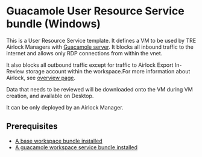 # Guacamole User Resource Service bundle (Windows)

This is a User Resource Service template. It defines a VM to be used by TRE Airlock Managers with [Guacamole server](https://guacamole.apache.org/).
It blocks all inbound traffic to the internet and allows only RDP connections from within the vnet.

It also blocks all outbound traffic except for traffic to Airlock Export In-Review storage account within the workspace.For more information about Airlock, see [overview page](../../azure-tre-overview/airlock.md).

Data that needs to be reviewed will be downloaded onto the VM during VM creation, and available on Desktop.

It can be only deployed by an Airlock Manager.

## Prerequisites

- [A base workspace bundle installed](../workspaces/base.md)
- [A guacamole workspace service bundle installed](../workspace-services/guacamole.md)

